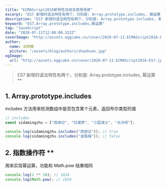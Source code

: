 ```yaml
---
title: "ECMAScript2016新特性总结及使用场景"
excerpt: "ES7 新增的语法特性有两个，分别是: Array.prototype.includes, 幂运算**"
description: "ES7 新增的语法特性有两个，分别是: Array.prototype.includes, 幂运算**"
keyword: "ES7,Array.prototype.includes,幂运算"
tag: "JavaScript"
date: "2020-07-11T12:00:00.322Z"
coverImage: "http://assets.eggcake.cn/cover/2020-07-11-ECMAScript2016-ES7.jpg"
author:
  name: 淡烘糕
  picture: "/assets/blog/authors/zhaohuan.jpg"
ogImage:
  url: "http://assets.eggcake.cn/cover/2020-07-11-ECMAScript2016-ES7.jpg"
---
```


> ES7 新增的语法特性有两个，分别是: Array.prototype.includes, 幂运算 \*\*

## 1. Array.prototype.includes

includes 方法用来检测数组中是否包含某个元素，返回布尔类型的值

```javascript
// includes
const sidamingzhu = ["西游记", "红楼梦", "三国演义", "水浒传"];

console.log(sidamingzhu.includes("西游记")); // true
console.log(sidamingzhu.includes("金瓶梅")); // false
```

## 2. 指数操作符 \*\*

用来实现幂运算，功能和 Math.pow 结果相同

```javascript
console.log(2 ** 10); // 1024
console.log(Math.pow); // 1024
```
